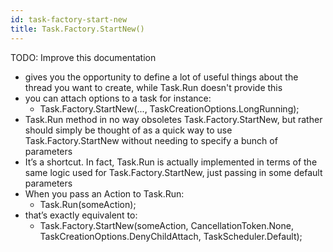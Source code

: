 ```yaml
---
id: task-factory-start-new
title: Task.Factory.StartNew()
---
```


TODO: Improve this documentation

- gives you the opportunity to define a lot of useful things about the thread you want to create, while Task.Run doesn't provide this
- you can attach options to a task for instance:
  - Task.Factory.StartNew(..., TaskCreationOptions.LongRunning);
- Task.Run method in no way obsoletes Task.Factory.StartNew, but rather should simply be thought of as a quick way to use Task.Factory.StartNew without needing to specify a bunch of parameters
- It’s a shortcut. In fact, Task.Run is actually implemented in terms of the same logic used for Task.Factory.StartNew, just passing in some default parameters
- When you pass an Action to Task.Run:
  - Task.Run(someAction);
- that’s exactly equivalent to:
  - Task.Factory.StartNew(someAction, CancellationToken.None, TaskCreationOptions.DenyChildAttach, TaskScheduler.Default);
